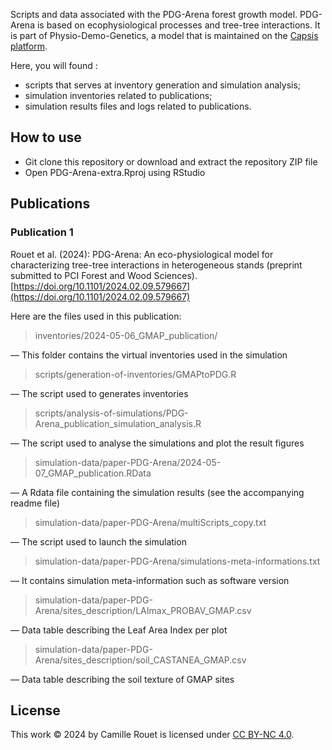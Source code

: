Scripts and data associated with the PDG-Arena forest growth model. PDG-Arena is based on ecophysiological processes and tree-tree interactions. It is part of Physio-Demo-Genetics, a model that is maintained on the [Capsis platform](https://capsis.cirad.fr/capsis/help_en/physiodemogenetics).

Here, you will found :
- scripts that serves at inventory generation and simulation analysis;
- simulation inventories related to publications;
- simulation results files and logs related to publications.

## How to use 
- Git clone this repository or download and extract the repository ZIP file
- Open PDG-Arena-extra.Rproj using RStudio

## Publications

### Publication 1
Rouet et al. (2024): PDG-Arena: An eco-physiological model for characterizing tree-tree interactions in heterogeneous stands (preprint submitted to PCI Forest and Wood Sciences). [https://doi.org/10.1101/2024.02.09.579667](https://doi.org/10.1101/2024.02.09.579667)

Here are the files used in this publication:

> inventories/2024-05-06_GMAP_publication/ 

— This folder contains the virtual inventories used in the simulation

> scripts/generation-of-inventories/GMAPtoPDG.R 

— The script used to generates inventories

> scripts/analysis-of-simulations/PDG-Arena_publication_simulation_analysis.R 

— The script used to analyse the simulations and plot the result figures

> simulation-data/paper-PDG-Arena/2024-05-07_GMAP_publication.RData 

— A Rdata file containing the simulation results (see the accompanying readme file)

> simulation-data/paper-PDG-Arena/multiScripts_copy.txt 

— The script used to launch the simulation

> simulation-data/paper-PDG-Arena/simulations-meta-informations.txt 

— It contains simulation meta-information such as software version

> simulation-data/paper-PDG-Arena/sites_description/LAImax_PROBAV_GMAP.csv

— Data table describing the Leaf Area Index per plot

> simulation-data/paper-PDG-Arena/sites_description/soil_CASTANEA_GMAP.csv

— Data table describing the soil texture of GMAP sites


## License
This work © 2024 by Camille Rouet is licensed under [CC BY-NC 4.0](http://creativecommons.org/licenses/by-nc/4.0/).
